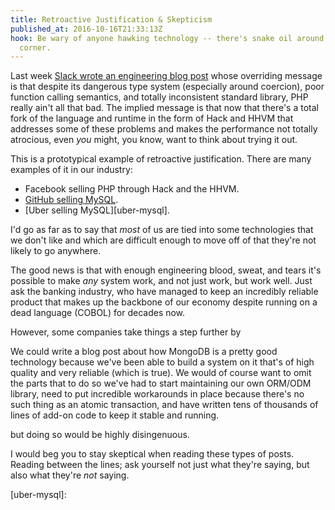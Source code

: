 ```yaml
---
title: Retroactive Justification & Skepticism
published_at: 2016-10-16T21:33:13Z
hook: Be wary of anyone hawking technology -- there's snake oil around every
  corner.
---
```


Last week [Slack wrote an engineering blog post][slack-php] whose overriding
message is that despite its dangerous type system (especially around coercion),
poor function calling semantics, and totally inconsistent standard library, PHP
really ain't all that bad. The implied message is that now that there's a total
fork of the language and runtime in the form of Hack and HHVM that addresses
some of these problems and makes the performance not totally atrocious, even
_you_ might, you know, want to think about trying it out.

This is a prototypical example of retroactive justification. There are many
examples of it in our industry:

* Facebook selling PHP through Hack and the HHVM.
* [GitHub selling MySQL](/fragments/gh-ost).
* [Uber selling MySQL][uber-mysql].

I'd go as far as to say that _most_ of us are tied into some technologies that
we don't like and which are difficult enough to move off of that they're not
likely to go anywhere. 

The good news is that with enough engineering blood, sweat, and tears it's
possible to make _any_ system work, and not just work, but work well. Just ask
the banking industry, who have managed to keep an incredibly reliable product
that makes up the backbone of our economy despite running on a dead language
(COBOL) for decades now.

However, some companies take things a step further by 

We could write a blog post about how MongoDB is a pretty good technology
because we've been able to build a system on it that's of high quality and very
reliable (which is true). We would of course want to omit the parts that to do
so we've had to start maintaining our own ORM/ODM library, need to put
incredible workarounds in place because there's no such thing as an atomic
transaction, and have written tens of thousands of lines of add-on code to keep
it stable and running.

but doing so would be highly disingenuous.

I would beg you to stay skeptical when reading these types of posts. Reading
between the lines; ask yourself not just what they're saying, but also what
they're _not_ saying.

[slack-php]: https://news.ycombinator.com/item?id=12703751
[uber-mysql]: 
